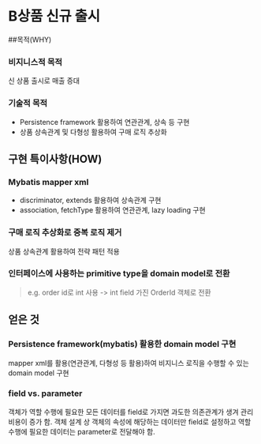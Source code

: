 # B상품 신규 출시

##목적(WHY)
### 비지니스적 목적
신 상품 출시로 매출 증대
### 기술적 목적
- Persistence framework 활용하여 연관관계, 상속 등 구현
- 상품 상속관계 및 다형성 활용하여 구매 로직 추상화
## 구현 특이사항(HOW)
### Mybatis mapper xml
- discriminator, extends 활용하여 상속관계 구현
- association, fetchType 활용하여 연관관계, lazy loading 구현
### 구매 로직 추상화로 중복 로직 제거
상품 상속관계 활용하여 전략 패턴 적용
### 인터페이스에 사용하는 primitive type을 domain model로 전환
> e.g. order id로 int 사용 -> int field 가진 OrderId 객체로 전환

## 얻은 것
### Persistence framework(mybatis) 활용한 domain model 구현
 mapper xml를 활용(연관관계, 다형성 등 활용)하여 비지니스 로직을 수행할 수 있는 domain model 구현
 ### field vs. parameter
 객체가 역할 수행에 필요한 모든 데이터를 field로 가지면 과도한 의존관계가 생겨 관리 비용이 증가 함. 객체 설계 상 객체의 속성에 해당하는 데이터만 field로 설정하고 역할 수행에 필요한 데이터는 parameter로 전달해야 함.
